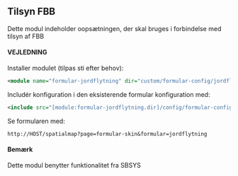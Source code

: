 ## Tilsyn FBB

Dette modul indeholder oopsætningen, der skal bruges i forbindelse med tilsyn af FBB

#### VEJLEDNING

Installer modulet (tilpas sti efter behov):
```xml
<module name="formular-jordflytning" dir="custom/formular-config/jordflytning" permissionlevel="public"/>
```

Includér konfiguration i den eksisterende formular konfiguration med:
```xml
<include src="[module:formular-jordflytning.dir]/config/formular-config.xml" nodes="/config/*" mustexist="false"/>
```

Se formularen med:
```text
http://HOST/spatialmap?page=formular-skin&formular=jordflytning
```

#### Bemærk
Dette modul benytter funktionalitet fra SBSYS




